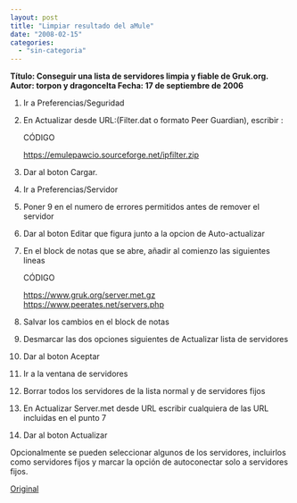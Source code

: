 ```yaml
---
layout: post
title: "Limpiar resultado del aMule"
date: "2008-02-15"
categories: 
  - "sin-categoria"
---
```


**Título: Conseguir una lista de servidores limpia y fiable de Gruk.org. Autor: torpon y dragoncelta Fecha: 17 de septiembre de 2006**

1. Ir a Preferencias/Seguridad
2. En Actualizar desde URL:(Filter.dat o formato Peer Guardian), escribir :
    
    CÓDIGO
    
    https://emulepawcio.sourceforge.net/ipfilter.zip
    
3. Dar al boton Cargar.
4. Ir a Preferencias/Servidor
5. Poner 9 en el numero de errores permitidos antes de remover el servidor
6. Dar al boton Editar que figura junto a la opcion de Auto-actualizar
7. En el block de notas que se abre, añadir al comienzo las siguientes lineas
    
    CÓDIGO
    
    https://www.gruk.org/server.met.gz https://www.peerates.net/servers.php
    
8. Salvar los cambios en el block de notas
9. Desmarcar las dos opciones siguientes de Actualizar lista de servidores
10. Dar al boton Aceptar
11. Ir a la ventana de servidores
12. Borrar todos los servidores de la lista normal y de servidores fijos
13. En Actualizar Server.met desde URL escribir cualquiera de las URL incluidas en el punto 7
14. Dar al boton Actualizar

Opcionalmente se pueden seleccionar algunos de los servidores, incluirlos como servidores fijos y marcar la opción de autoconectar solo a servidores fijos.

[Original](https://forum.emule-project.net/index.php?s=39511490be471578a6a1f7a1c76f416b&showtopic=93046&view=findpost&p=807193)
